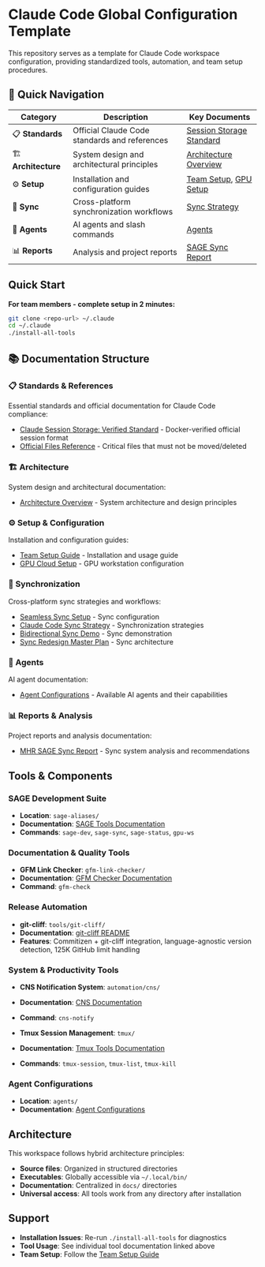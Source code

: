 # Claude Code Global Configuration Template

This repository serves as a template for Claude Code workspace configuration, providing standardized tools, automation, and team setup procedures.

## 🚀 Quick Navigation

| Category | Description | Key Documents |
| --- | --- | --- |
| 📋 **Standards** | Official Claude Code standards and references | [Session Storage Standard](standards/CLAUDE_SESSION_STORAGE_STANDARD.md) |
| 🏗️ **Architecture** | System design and architectural principles | [Architecture Overview](architecture/ARCHITECTURE.md) |
| ⚙️ **Setup** | Installation and configuration guides | [Team Setup](setup/TEAM_SETUP.md), [GPU Setup](setup/gpu-cloud-setup.md) |
| 🔄 **Sync** | Cross-platform synchronization workflows | [Sync Strategy](sync/claude-code-sync-strategy.md) |
| 🤖 **Agents** | AI agents and slash commands | [Agents](agents/AGENTS.md) |
| 📊 **Reports** | Analysis and project reports | [SAGE Sync Report](reports/MHR_SAGE_SYNC_REPORT.md) |

## Quick Start

**For team members - complete setup in 2 minutes:**

```bash
git clone <repo-url> ~/.claude
cd ~/.claude
./install-all-tools
```

## 📚 Documentation Structure

### 📋 Standards & References

Essential standards and official documentation for Claude Code compliance:

- [Claude Session Storage: Verified Standard](standards/CLAUDE_SESSION_STORAGE_STANDARD.md) - Docker-verified official session format
- [Official Files Reference](standards/CLAUDE_CODE_OFFICIAL_FILES.md) - Critical files that must not be moved/deleted

### 🏗️ Architecture

System design and architectural documentation:

- [Architecture Overview](architecture/ARCHITECTURE.md) - System architecture and design principles

### ⚙️ Setup & Configuration

Installation and configuration guides:

- [Team Setup Guide](setup/TEAM_SETUP.md) - Installation and usage guide
- [GPU Cloud Setup](setup/gpu-cloud-setup.md) - GPU workstation configuration

### 🔄 Synchronization

Cross-platform sync strategies and workflows:

- [Seamless Sync Setup](sync/seamless-sync-setup.md) - Sync configuration
- [Claude Code Sync Strategy](sync/claude-code-sync-strategy.md) - Synchronization strategies
- [Bidirectional Sync Demo](sync/bidirectional-sync-demo.md) - Sync demonstration
- [Sync Redesign Master Plan](sync/SYNC_REDESIGN_MASTER_PLAN.md) - Sync architecture

### 🤖 Agents

AI agent documentation:

- [Agent Configurations](agents/AGENTS.md) - Available AI agents and their capabilities

### 📊 Reports & Analysis

Project reports and analysis documentation:

- [MHR SAGE Sync Report](reports/MHR_SAGE_SYNC_REPORT.md) - Sync system analysis and recommendations

## Tools & Components

### SAGE Development Suite

- **Location**: `sage-aliases/`
- **Documentation**: [SAGE Tools Documentation](../sage-aliases/docs/README.md)
- **Commands**: `sage-dev`, `sage-sync`, `sage-status`, `gpu-ws`

### Documentation & Quality Tools

- **GFM Link Checker**: `gfm-link-checker/`
- **Documentation**: [GFM Checker Documentation](../gfm-link-checker/docs/README.md)
- **Command**: `gfm-check`

### Release Automation

- **git-cliff**: `tools/git-cliff/`
- **Documentation**: [git-cliff README](../tools/git-cliff/README.md)
- **Features**: Commitizen + git-cliff integration, language-agnostic version detection, 125K GitHub limit handling

### System & Productivity Tools

- **CNS Notification System**: `automation/cns/`

- **Documentation**: [CNS Documentation](../automation/cns/README.md)

- **Command**: `cns-notify`

- **Tmux Session Management**: `tmux/`

- **Documentation**: [Tmux Tools Documentation](../tmux/docs/README.md)

- **Commands**: `tmux-session`, `tmux-list`, `tmux-kill`

### Agent Configurations

- **Location**: `agents/`
- **Documentation**: [Agent Configurations](agents/AGENTS.md)

## Architecture

This workspace follows hybrid architecture principles:

- **Source files**: Organized in structured directories
- **Executables**: Globally accessible via `~/.local/bin/`
- **Documentation**: Centralized in `docs/` directories
- **Universal access**: All tools work from any directory after installation

## Support

- **Installation Issues**: Re-run `./install-all-tools` for diagnostics
- **Tool Usage**: See individual tool documentation linked above
- **Team Setup**: Follow the [Team Setup Guide](setup/TEAM_SETUP.md)
